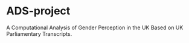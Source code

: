 # ADS-project

A Computational Analysis of Gender Perception in the UK Based on UK Parliamentary Transcripts. 

